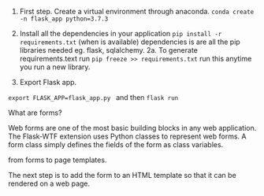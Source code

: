 1. First step. Create a virtual environment through anaconda.
`conda create -n flask_app python=3.7.3`


2. Install all the dependencies in your application
`pip install -r requirements.txt`
(when is available)
dependencies is are all the pip libraries needed eg. flask, sqlalchemy. 
2a. To generate requirements.text run `pip freeze >> requirements.txt`
run this anytime you run a new library. 

3. Export Flask app.

`export FLASK_APP=flask_app.py `
and then `flask run` 


What are forms?

Web forms are one of the most basic building blocks in any web application. The Flask-WTF extension uses Python classes to represent web forms. A form class simply defines the fields of the form as class variables.

from forms to page templates.

The next step is to add the form to an HTML template so that it can be rendered on a web page.




